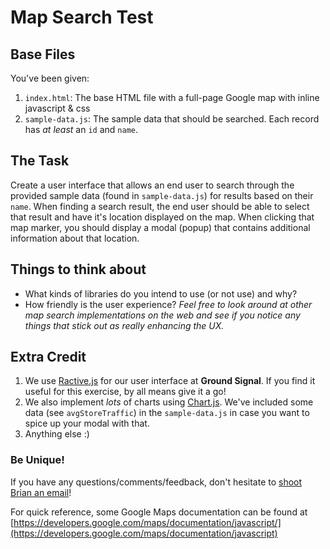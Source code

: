 # Map Search Test

## Base Files

You've been given:

1. `index.html`: The base HTML file with a full-page Google map with inline javascript & css
2. `sample-data.js`: The sample data that should be searched. Each record has _at least_ an `id` and `name`.

## The Task

Create a user interface that allows an end user to search through the provided sample data (found in `sample-data.js`) for results based on their `name`. When finding a search result, the end user should be able to select that result and have it's location displayed on the map. When clicking that map marker, you should display a modal (popup) that contains additional information about that location.  

## Things to think about

- What kinds of libraries do you intend to use (or not use) and why?
- How friendly is the user experience? _Feel free to look around at other map search implementations on the web and see if you notice any things that stick out as really enhancing the UX._


## Extra Credit

1. We use [Ractive.js](http://ractive.js.org) for our user interface at **Ground Signal**. If you find it useful for this exercise, by all means give it a go!
2. We also implement _lots_ of charts using [Chart.js](http://chartjs.org/). We've included some data (see `avgStoreTraffic`) in the `sample-data.js` in case you want to spice up your modal with that.
3. Anything else :)

### Be Unique!

If you have any questions/comments/feedback, don't hesitate to [shoot Brian an email](mailto:brian@groundsignal.com)!

For quick reference, some Google Maps documentation can be found at [https://developers.google.com/maps/documentation/javascript/](https://developers.google.com/maps/documentation/javascript)
